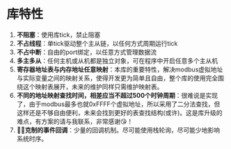 # 库特性

1. **不阻塞**：使用库tick，禁止阻塞
2. **不占线程**：单tick驱动整个主从链，以任何方式周期运行tick
3. **不占中断**：自由的port绑定，以任意方式管理数据流
4. **多主多从**：任何主机或从机都是独立对象，可在程序中开启任意多个主从机
5. **寄存器地址表与内存地址任意映射**：本库的重要特性，解决modbus虚拟地址与实际变量之间的映射关系，使得开发更为简单且自由，整个库的使用完全围绕这个映射表展开，未来的维护同样只需维护映射表。
6. **不同的地址映射查找时间，相差应当不超过500个时钟周期**：很难说是实现了，由于modbus最多也就0xFFFF个虚拟地址，所以采用了二分法查找，但这样还是不够自由便利，未来会找到更好的表查找结构(或许)。这是库升级的难点，有方案的请与我联系，非常感谢😘！
7. 🏃‍♀️**克制的事件回调**：少量的回调机制。尽可能使用栈轮询，尽可能少地影响系统时序。
